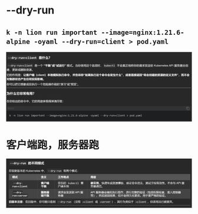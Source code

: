 # --dry-run
## `k -n lion run important --image=nginx:1.21.6-alpine -oyaml --dry-run=client > pod.yaml`
![alt text](README_Images/16-dry_run干跑测试/image.png)


# 客户端跑，服务器跑
![alt text](README_Images/16-dry_run干跑测试/image-1.png)